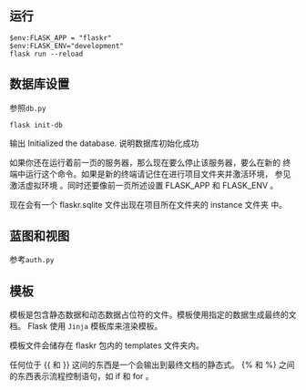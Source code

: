 ## 运行
```
$env:FLASK_APP = "flaskr"
$env:FLASK_ENV="development"
flask run --reload
```

## 数据库设置

参照`db.py`

```
flask init-db
```
输出 Initialized the database. 说明数据库初始化成功

如果你还在运行着前一页的服务器，那么现在要么停止该服务器，要么在新的 终端中运行这个命令。如果是新的终端请记住在进行项目文件夹并激活环境， 参见 激活虚拟环境 。同时还要像前一页所述设置 FLASK_APP 和 FLASK_ENV 。

现在会有一个 flaskr.sqlite 文件出现在项目所在文件夹的 instance 文件夹 中。

## 蓝图和视图

参考`auth.py`

## 模板

模板是包含静态数据和动态数据占位符的文件。模板使用指定的数据生成最终的文档。 Flask 使用 `Jinja` 模板库来渲染模板。

模板文件会储存在 flaskr 包内的 templates 文件夹内。

任何位于 {{ 和 }} 这间的东西是一个会输出到最终文档的静态式。 {% 和 %} 之间的东西表示流程控制语句，如 if 和 for 。
